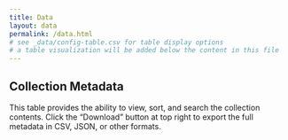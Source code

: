 ```yaml
---
title: Data
layout: data
permalink: /data.html
# see _data/config-table.csv for table display options
# a table visualization will be added below the content in this file
---
```


## Collection Metadata

This table provides the ability to view, sort, and search the collection contents.
Click the “Download” button at top right to export the full metadata in CSV, JSON, or other formats.